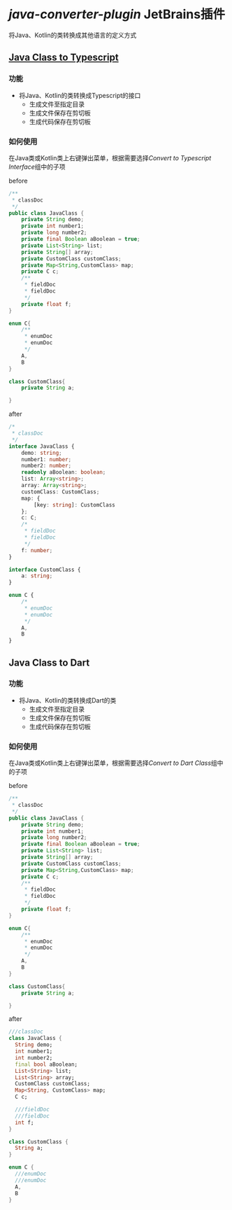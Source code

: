 *java-converter-plugin* JetBrains插件
=========================

将Java、Kotlin的类转换成其他语言的定义方式

## [Java Class to Typescript](https://plugins.jetbrains.com/plugin/13800-java-class-to-typescript)
### 功能
- 将Java、Kotlin的类转换成Typescript的接口
    - 生成文件至指定目录
    - 生成文件保存在剪切板
    - 生成代码保存在剪切板

### 如何使用
在Java类或Kotlin类上右键弹出菜单，根据需要选择*Convert to Typescript Interface*组中的子项 

before
```java
/**
 * classDoc
 */
public class JavaClass {
    private String demo;
    private int number1;
    private long number2;
    private final Boolean aBoolean = true;
    private List<String> list;
    private String[] array;
    private CustomClass customClass;
    private Map<String,CustomClass> map;
    private C c;
    /**
     * fieldDoc
     * fieldDoc
     */
    private float f;
}

enum C{
    /**
     * enumDoc
     * enumDoc
     */
    A,
    B
}

class CustomClass{
    private String a;

}
```

after
```typescript
/*
 * classDoc
 */
interface JavaClass {
    demo: string;
    number1: number;
    number2: number;
    readonly aBoolean: boolean;
    list: Array<string>;
    array: Array<string>;
    customClass: CustomClass;
    map: {
        [key: string]: CustomClass
    };
    c: C;
    /*
     * fieldDoc
     * fieldDoc
     */
    f: number;
}

interface CustomClass {
    a: string;
}

enum C {
    /*
     * enumDoc
     * enumDoc
     */
    A,
    B
}
```

## Java Class to Dart
### 功能
- 将Java、Kotlin的类转换成Dart的类
    - 生成文件至指定目录
    - 生成文件保存在剪切板
    - 生成代码保存在剪切板
    
### 如何使用
在Java类或Kotlin类上右键弹出菜单，根据需要选择*Convert to Dart Class*组中的子项

before
```java
/**
 * classDoc
 */
public class JavaClass {
    private String demo;
    private int number1;
    private long number2;
    private final Boolean aBoolean = true;
    private List<String> list;
    private String[] array;
    private CustomClass customClass;
    private Map<String,CustomClass> map;
    private C c;
    /**
     * fieldDoc
     * fieldDoc
     */
    private float f;
}

enum C{
    /**
     * enumDoc
     * enumDoc
     */
    A,
    B
}

class CustomClass{
    private String a;

}
```

after
```dart
///classDoc
class JavaClass {
  String demo;
  int number1;
  int number2;
  final bool aBoolean;
  List<String> list;
  List<String> array;
  CustomClass customClass;
  Map<String, CustomClass> map;
  C c;

  ///fieldDoc
  ///fieldDoc
  int f;
}

class CustomClass {
  String a;
}

enum C {
  ///enumDoc
  ///enumDoc
  A,
  B
}
```